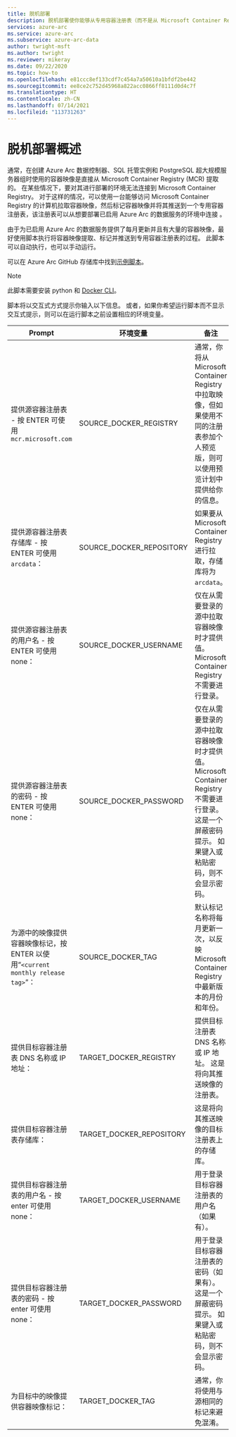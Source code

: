 ```yaml
---
title: 脱机部署
description: 脱机部署使你能够从专用容器注册表（而不是从 Microsoft Container Registry）拉取容器映像。
services: azure-arc
ms.service: azure-arc
ms.subservice: azure-arc-data
author: twright-msft
ms.author: twright
ms.reviewer: mikeray
ms.date: 09/22/2020
ms.topic: how-to
ms.openlocfilehash: e81ccc8ef133cdf7c454a7a50610a1bfdf2be442
ms.sourcegitcommit: ee8ce2c752d45968a822acc0866ff8111d0d4c7f
ms.translationtype: HT
ms.contentlocale: zh-CN
ms.lasthandoff: 07/14/2021
ms.locfileid: "113731263"
---
```

# <a name="offline-deployment-overview"></a>脱机部署概述

通常，在创建 Azure Arc 数据控制器、SQL 托管实例和 PostgreSQL 超大规模服务器组时使用的容器映像是直接从 Microsoft Container Registry (MCR) 提取的。 在某些情况下，要对其进行部署的环境无法连接到 Microsoft Container Registry。  对于这样的情况，可以使用一台能够访问 Microsoft Container Registry 的计算机拉取容器映像，然后标记容器映像并将其推送到一个专用容器注册表，该注册表可以从想要部署已启用 Azure Arc 的数据服务的环境中连接 。

由于为已启用 Azure Arc 的数据服务提供了每月更新并且有大量的容器映像，最好使用脚本执行将容器映像提取、标记并推送到专用容器注册表的过程。  此脚本可以自动执行，也可以手动运行。

可以在 Azure Arc GitHub 存储库中找到[示例脚本](https://raw.githubusercontent.com/microsoft/azure_arc/main/arc_data_services/deploy/scripts/pull-and-push-arc-data-services-images-to-private-registry.py)。

> [!NOTE]
> 此脚本需要安装 python 和 [Docker CLI](https://docs.docker.com/install/)。

脚本将以交互式方式提示你输入以下信息。  或者，如果你希望运行脚本而不显示交互式提示，则可以在运行脚本之前设置相应的环境变量。

|Prompt|环境变量|备注|
|---|---|---|
|提供源容器注册表 - 按 ENTER 可使用 `mcr.microsoft.com`|SOURCE_DOCKER_REGISTRY|通常，你将从 Microsoft Container Registry 中拉取映像，但如果使用不同的注册表参加个人预览版，则可以使用预览计划中提供给你的信息。|
|提供源容器注册表存储库 - 按 ENTER 可使用 `arcdata`：|SOURCE_DOCKER_REPOSITORY|如果要从 Microsoft Container Registry 进行拉取，存储库将为 `arcdata`。|
|提供源容器注册表的用户名 - 按 ENTER 可使用 none：|SOURCE_DOCKER_USERNAME|仅在从需要登录的源中拉取容器映像时才提供值。  Microsoft Container Registry 不需要进行登录。|
|提供源容器注册表的密码 - 按 ENTER 可使用 none：|SOURCE_DOCKER_PASSWORD|仅在从需要登录的源中拉取容器映像时才提供值。  Microsoft Container Registry 不需要进行登录。 这是一个屏蔽密码提示。  如果键入或粘贴密码，则不会显示密码。|
|为源中的映像提供容器映像标记，按 ENTER 以使用“`<current monthly release tag>`”：|SOURCE_DOCKER_TAG|默认标记名称将每月更新一次，以反映 Microsoft Container Registry 中最新版本的月份和年份。|
|提供目标容器注册表 DNS 名称或 IP 地址：|TARGET_DOCKER_REGISTRY|提供目标注册表 DNS 名称或 IP 地址。  这是将向其推送映像的注册表。|
|提供目标容器注册表存储库：|TARGET_DOCKER_REPOSITORY|这是将向其推送映像的目标注册表上的存储库。|
|提供目标容器注册表的用户名 - 按 enter 可使用 none：|TARGET_DOCKER_USERNAME|用于登录目标容器注册表的用户名（如果有）。|
|提供目标容器注册表的密码 - 按 enter 可使用 none：|TARGET_DOCKER_PASSWORD|用于登录目标容器注册表的密码（如果有）。 这是一个屏蔽密码提示。  如果键入或粘贴密码，则不会显示密码。|
|为目标中的映像提供容器映像标记：|TARGET_DOCKER_TAG|通常，你将使用与源相同的标记来避免混淆。|